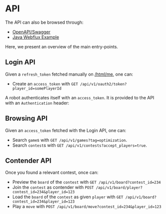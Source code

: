 # API

The API can also be browsed through:

- [OpenAPI/Swagger](https://kumite-dev-d2844865d26b.herokuapp.com/swagger-ui.html)
- [Java Webflux Example](https://github.com/solven-eu/kumite/blob/master/player/src/main/java/eu/solven/kumite/app/server/KumiteWebclientServer.java)

Here, we present an overview of the main entry-points.

## Login API

Given a `refresh_token` fetched manually on [<Kumite>/html/me](https://kumite-dev-d2844865d26b.herokuapp.com/html/me), one can:

- Create an `access_token` with `GET /api/v1/oauth2/token?player_id=somePlayerId`

A robot authenticates itself with an `access_token`. It is provided to the API with an `Authentication` header:

## Browsing API

Given an `access_token` fetched with the Login API, one can:

- Search `game`s with `GET /api/v1/games?tag=optimization`.
- Search `contest`s with `GET /api/v1/contests?accept_players=true`.

## Contender API

Once you found a relevant contest, once can:

- Preview the `board` of the `contest` with `GET /api/v1/board?contest_id=234`
- Join the `contest` as contender with `POST /api/v1/board/player?contest_id=234&player_id=123`
- Load the `board` of the `contest` as given `player` with `GET /api/v1/board?contest_id=234&player_id=123`
- Play a `move` with `POST /api/v1/board/move?contest_id=234&player_id=123`